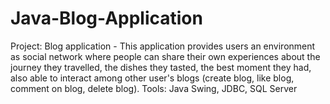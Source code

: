 # Java-Blog-Application
Project: Blog application - This application provides users an environment as social network where people can share their own experiences about the journey they travelled, the dishes they tasted, the best moment they had, also able to interact among other user's blogs (create blog, like blog, comment on blog, delete blog). Tools: Java Swing, JDBC, SQL Server
